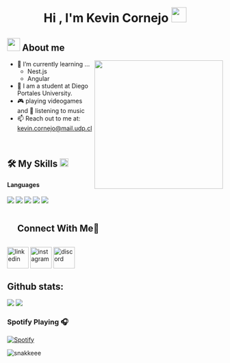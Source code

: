<!--horizontal divider(gradiant)-->
<h1 align="center"><b>Hi , I'm Kevin Cornejo </b><img src="https://media.giphy.com/media/hvRJCLFzcasrR4ia7z/giphy.gif" width="35"></h1>
<!--  -->


<!--About Me-->

## <picture><img src = "https://github.com/7oSkaaa/7oSkaaa/blob/main/Images/about_me.gif?raw=true" width = 30px></picture> About me

<picture> <img align="right" src="https://media.giphy.com/media/SWoSkN6DxTszqIKEqv/giphy.gif" width = 300px></picture>

- 🌱 I’m currently learning ...
  - Nest.js
  - Angular
- :school: I am a student at Diego Portales University.
- 🎮 playing videogames and 🎵 listening to music
- 📫 Reach out to me at: <a href="kevin.cornejo@mail.udp.cl">kevin.cornejo@mail.udp.cl</a>

<br>

## 🛠️ My Skills <picture> <img src = "https://github.com/7oSkaaa/7oSkaaa/blob/main/Images/Programming_Languages.gif?raw=true" width = 20px>
<h4> Languages </h4>
<span> 
  <img src="https://img.shields.io/badge/HTML5-E34F26?style=for-the-badge&logo=html5&logoColor=white">
  <img src="https://img.shields.io/badge/CSS3-1572B6?style=for-the-badge&logo=css3&logoColor=white">
  <img src="https://img.shields.io/badge/JavaScript-F7DF1E?style=for-the-badge&logo=javascript&logoColor=black">
  <img src="https://img.shields.io/badge/Java-ED8B00?style=for-the-badge&logo=java&logoColor=white">
  <img src="https://img.shields.io/badge/c++-%2300599C.svg?style=for-the-badge&logo=c%2B%2B&logoColor=white">

  <!-- Connect with me -->
<!--h2 without bottom border-->
<div id="user-content-toc">
  <ul>
    <summary><h2 style="display: inline-block">Connect With Me🤝</h2></summary>
  </ul>
</div>

<!--icons and links-->

<a href="https://www.linkedin.com/in/kevin-cornejo-calqu%C3%ADn-341212366/"><img align="center" src="https://user-images.githubusercontent.com/88904952/234979284-68c11d7f-1acc-4f0c-ac78-044e1037d7b0.png" alt="linkedin" height="50" width="50" /></a>
<a href="https://www.instagram.com/kevx_cn/" target="blank"><img align="center" src="https://user-images.githubusercontent.com/88904952/234981169-2dd1e58f-4b7e-468c-8213-034ba62156c3.png" alt="instagram" height="50" width="50" /></a>
<a  target="blank"><img align="center" src="https://user-images.githubusercontent.com/88904952/234982627-019fd336-6248-453c-9b05-97c13fd1d207.png" alt="discord" height="50" width="50" /></a>
  
</p>

  <h2>Github stats:</h2> 

[![](https://github-readme-stats.vercel.app/api?username=StudentKevinC&show_icons=true&theme=tokyonight&hide_border=true&locale=en)](https://github.com/valentinawerle)
[![](https://github-readme-streak-stats.herokuapp.com/?user=StudentKevinC&theme=material-palenight)](https://github.com/valentinawerle)

### Spotify Playing 🎧

[![Spotify](https://novatorem.visualbean.vercel.app/api/spotify)](https://open.spotify.com/user/1112981871)

![snakkeee](https://github.com/user-attachments/assets/767354e9-fe1e-4009-b421-2f49388bfda5)
